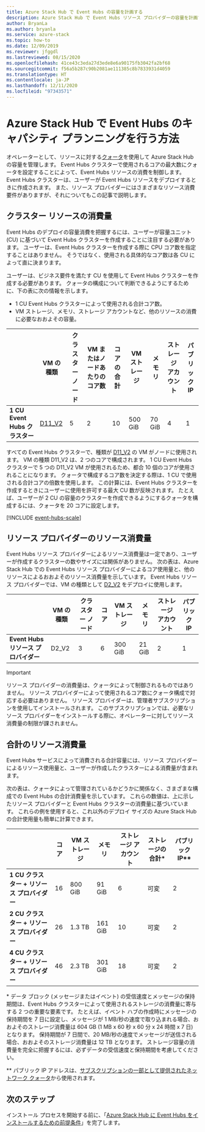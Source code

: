 ```yaml
---
title: Azure Stack Hub で Event Hubs の容量を計画する
description: Azure Stack Hub で Event Hubs リソース プロバイダーの容量を計画する方法について説明します。
author: BryanLa
ms.author: bryanla
ms.service: azure-stack
ms.topic: how-to
ms.date: 12/09/2019
ms.reviewer: jfggdl
ms.lastreviewed: 08/15/2020
ms.openlocfilehash: 41ce43c3eda27d3ede8e6a90175fb3042fa2bf68
ms.sourcegitcommit: f56a5b287c90b2081ae111385c8b7833931d4059
ms.translationtype: HT
ms.contentlocale: ja-JP
ms.lasthandoff: 12/11/2020
ms.locfileid: "97343571"
---
```

# <a name="how-to-do-capacity-planning-for-event-hubs-on-azure-stack-hub"></a>Azure Stack Hub で Event Hubs のキャパシティ プランニングを行う方法

オペレーターとして、リソースに対する[クォータ](azure-stack-quota-types.md)を使用して Azure Stack Hub の容量を管理します。 Event Hubs クラスターで使用されるコアの最大数にクォータを設定することによって、Event Hubs リソースの消費を制御します。 Event Hubs クラスターは、ユーザーが Event Hubs リソースをデプロイするときに作成されます。 また、リソース プロバイダーにはさまざまなリソース消費要件がありますが、それについてもこの記事で説明します。

## <a name="cluster-resource-consumption"></a>クラスター リソースの消費量

Event Hubs のデプロイの容量消費を把握するには、ユーザーが容量ユニット (CU) に基づいて Event Hubs クラスターを作成することに注目する必要があります。 ユーザーは、Event Hubs クラスターを作成する際に CPU コア数を指定することはありません。 そうではなく、使用される具体的なコア数は各 CU によって直に決まります。 

ユーザーは、ビジネス要件を満たす CU を使用して Event Hubs クラスターを作成する必要があります。 クォータの構成について判断できるようにするために、下の表に次の情報を示します。
- 1 CU Event Hubs クラスターによって使用される合計コア数。
- VM ストレージ、メモリ、ストレージ アカウントなど、他のリソースの消費に必要なおおよその容量。

| | VM の種類 | クラスター ノード | VM またはノードあたりのコア数 | コアの合計 | VM ストレージ | メモリ | ストレージ アカウント | パブリック IP |
|-|---------|-------|-------------------|-------------|------------|--------|------------------|---|
| **1 CU Event Hubs クラスター** | [D11_V2](../user/azure-stack-vm-sizes.md#mo-dv2) | 5 | 2 | 10 | 500 GiB | 70 GiB | 4 | 1 |

すべての Event Hubs クラスターで、種類が [D11_V2](../user/azure-stack-vm-sizes.md#mo-dv2) の VM がノードに使用されます。 VM の種類 D11_V2 は、2 つのコアで構成されます。 1 CU Event Hubs クラスターで 5 つの D11_V2 VM が使用されるため、都合 10 個のコアが使用されることになります。 クォータで構成するコア数を決定する際は、1 CU で使用される合計コアの倍数を使用します。 この計算には、Event Hubs クラスターを作成するときにユーザーに使用を許可する最大 CU 数が反映されます。 たとえば、ユーザーが 2 CU の容量のクラスターを作成できるようにするクォータを構成するには、クォータを 20 コアに設定します。

[!INCLUDE [event-hubs-scale](../includes/event-hubs-scale.md)]

## <a name="resource-provider-resource-consumption"></a>リソース プロバイダーのリソース消費量  

Event Hubs リソース プロバイダーによるリソース消費量は一定であり、ユーザーが作成するクラスターの数やサイズには関係がありません。 次の表は、Azure Stack Hub での Event Hubs リソース プロバイダーによるコア使用量と、他のリソースによるおおよそのリソース消費量を示しています。 Event Hubs リソース プロバイダーでは、VM の種類として [D2_V2](../user/azure-stack-vm-sizes.md#dv2-series) をデプロイに使用します。

|                                  | VM の種類 | クラスター ノード | コア | VM ストレージ | メモリ | ストレージ アカウント | パブリック IP |
|----------------------------------|---------|---------------|-------|------------|--------|------------------|------------|
| **Event Hubs リソース プロバイダー** | D2_V2   | 3     | 6     | 300 GiB | 21 GiB | 2 | 1 |

> [!IMPORTANT]
> リソース プロバイダーの消費量は、クォータによって制御されるものではありません。 リソース プロバイダーによって使用されるコア数にクォータ構成で対応する必要はありません。 リソース プロバイダーは、管理者サブスクリプションを使用してインストールされます。 このサブスクリプションでは、必要なリソース プロバイダーをインストールする際に、オペレーターに対してリソース消費量の制限が課されません。

## <a name="total-resource-consumption"></a>合計のリソース消費量

Event Hubs サービスによって消費される合計容量には、リソース プロバイダーによるリソース使用量と、ユーザーが作成したクラスターによる消費量が含まれます。

次の表は、クォータによって管理されているかどうかに関係なく、さまざまな構成での Event Hubs の合計消費量を示しています。 これらの数値は、上に示したリソース プロバイダーと Event Hubs クラスターの消費量に基づいています。 これらの例を使用すると、これ以外のデプロイ サイズの Azure Stack Hub の合計使用量も簡単に計算できます。

|                                      | コア | VM ストレージ | メモリ  | ストレージ アカウント | ストレージの合計\* | パブリック IP\*\* |
|--------------------------------------|-------|------------|---------|------------------|---------------|------------|
| **1 CU クラスター + リソース プロバイダー** | 16    | 800 GiB    | 91 GiB  | 6                | 可変    | 2 |
| **2 CU クラスター + リソース プロバイダー** | 26    | 1.3 TB     | 161 GiB | 10               | 可変    | 2 |
| **4 CU クラスター + リソース プロバイダー** | 46    | 2.3 TB     | 301 GiB | 18               | 可変    | 2 |

\* データ ブロック (メッセージまたはイベント) の受信速度とメッセージの保持期間は、Event Hubs クラスターによって使用されるストレージの消費量に寄与する 2 つの重要な要素です。 たとえば、イベント ハブの作成時にメッセージの保持期間を 7 日に設定し、メッセージが 1 MB/秒の速度で取り込まれる場合、おおよそのストレージ消費量は 604 GB (1 MB x 60 秒 x 60 分 x 24 時間 x 7 日) となります。 保持期間が 7 日間で、20 MB/秒の速度でメッセージが送信される場合、おおよそのストレージ消費量は 12 TB となります。 ストレージ容量の消費量を完全に把握するには、必ずデータの受信速度と保持期間を考慮してください。

\*\* パブリック IP アドレスは、[サブスクリプションの一部として提供されたネットワーク クォータ](azure-stack-quota-types.md#network-quota-types)から使用されます。

## <a name="next-steps"></a>次のステップ

インストール プロセスを開始する前に、「[Azure Stack Hub に Event Hubs をインストールするための前提条件](event-hubs-rp-prerequisites.md)」を完了します。
